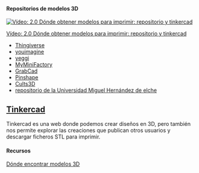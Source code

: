 #### Repositorios de modelos 3D

[![Vídeo: 2.0 Dónde obtener modelos para imprimir: repositorio y tinkercad](https://img.youtube.com/vi/CbpULxqERrs/0.jpg)](https://youtu.be/CbpULxqERrs)

[Vídeo: 2.0 Dónde obtener modelos para imprimir: repositorio y tinkercad](https://youtu.be/CbpULxqERrs)

* [Thingiverse](http://www.thingiverse.com)
* [youimagine](https://www.youmagine.com)
* [yeggi](http://www.yeggi.com/)
* [MyMiniFactory](https://www.myminifactory.com/)
* [GrabCad](https://grabcad.com/)
* [Pinshape](https://pinshape.com)
* [Cults3D](https://cults3d.com/)
* [repositorio de la Universidad Miguel Hernández de elche](http://impresion3d.edu.umh.es/)

## [Tinkercad](https://tinkercad.com)

Tinkercad es una web donde podemos crear diseños en 3D, pero también nos permite explorar las creaciones que publican otros usuarios y descargar ficheros STL para imprimir.

#### Recursos

[Dónde encontrar modelos 3D](https://www.creativosonline.org/blog/los-mejores-lugares-encontrar-plantillas-impresion-3d.html)
